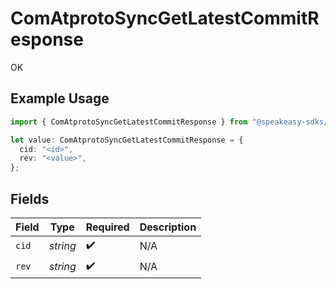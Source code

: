 # ComAtprotoSyncGetLatestCommitResponse

OK

## Example Usage

```typescript
import { ComAtprotoSyncGetLatestCommitResponse } from "@speakeasy-sdks/bluesky/models/operations";

let value: ComAtprotoSyncGetLatestCommitResponse = {
  cid: "<id>",
  rev: "<value>",
};
```

## Fields

| Field              | Type               | Required           | Description        |
| ------------------ | ------------------ | ------------------ | ------------------ |
| `cid`              | *string*           | :heavy_check_mark: | N/A                |
| `rev`              | *string*           | :heavy_check_mark: | N/A                |